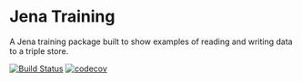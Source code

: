 # Jena Training

A Jena training package built to show examples of reading and writing data to a triple store.

[![Build Status](https://travis-ci.org/JBartlett86/jena_training.svg?branch=master)](https://travis-ci.org/JBartlett86/jena_training)
[![codecov](https://codecov.io/gh/JBartlett86/jena_training/branch/master/graph/badge.svg)](https://codecov.io/gh/JBartlett86/jena_training)
